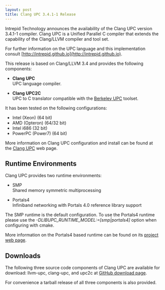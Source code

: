 ```yaml
---
layout: post
title: Clang UPC 3.4.1-1 Release
---
```


Intrepid Technology announces the availability of the Clang UPC
version 3.4.1-1 compiler.  Clang UPC is a Unified Parallel C compiler
that extends the capability of the Clang/LLVM compiler and tool set.

For further information on the UPC language and this implementation consult
[http://intrepid.github.io](http://intrepid.github.io).

This release is based on Clang/LLVM 3.4 and provides the following
components:

* __Clang UPC__<br />
UPC language compiler.

* __Clang UPC2C__<br />
UPC to C translator compatible with the [Berkeley UPC](http://upc.lbl.gov)
toolset.

It has been tested on the following configurations:

  - Intel (Xeon) (64 bit)
  - AMD (Opteron) (64/32 bit)
  - Intel i686 (32 bit)
  - PowerPC (Power7) (64 bit)

More information on Clang UPC configuration and install can be found at
the [Clang UPC](http://intrepid.github.io/clang-upc/) web page.

Runtime Environments
--------------------

Clang UPC provides two runtime environments:

* SMP<br />Shared memory symmetric multiprocessing

* Portals4<br />Infiniband networking with Portals 4.0 reference
library support

The SMP runtime is the default configuration.  To use the Portals4 runtime
please use the _-DLIBUPC_RUNTIME_MODEL:=[smp\|portals4]_ option when
configuring with cmake.

More information on the Portals4 based runtime can be found on its
[project web page](http://intrepid.github.io/portals4).

Downloads
---------

The following three source code components of Clang UPC are available
for download: llvm-upc, clang-upc, and upc2c at
[GitHub download page](http://intrepid.github.io/download.html).

For convenience a tarball release of all three components is also provided.

